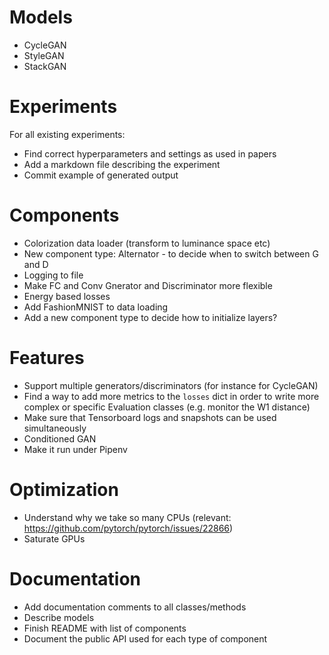 # Models

* CycleGAN
* StyleGAN
* StackGAN

# Experiments

For all existing experiments:

* Find correct hyperparameters and settings as used in papers
* Add a markdown file describing the experiment
* Commit example of generated output

# Components

* Colorization data loader (transform to luminance space etc)
* New component type: Alternator - to decide when to switch between G and D
* Logging to file
* Make FC and Conv Gnerator and Discriminator more flexible
* Energy based losses
* Add FashionMNIST to data loading
* Add a new component type to decide how to initialize layers?

# Features

* Support multiple generators/discriminators (for instance for CycleGAN)
* Find a way to add more metrics to the `losses` dict in order to write more
  complex or specific Evaluation classes (e.g. monitor the W1 distance)
* Make sure that Tensorboard logs and snapshots can be used simultaneously
* Conditioned GAN
* Make it run under Pipenv

# Optimization

* Understand why we take so many CPUs (relevant: https://github.com/pytorch/pytorch/issues/22866)
* Saturate GPUs

# Documentation

* Add documentation comments to all classes/methods
* Describe models
* Finish README with list of components
* Document the public API used for each type of component